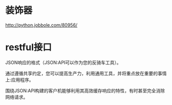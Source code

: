 # 装饰器

http://python.jobbole.com/80956/



# restful接口

JSON响应的格式（JSON:API可以作为您的反骑车工具）。

通过遵循共享约定，您可以提高生产力，利用通用工具，并将重点放在重要的事情上:应用程序。

围绕JSON:API构建的客户机能够利用其高效缓存响应的特性，有时甚至完全消除网络请求。